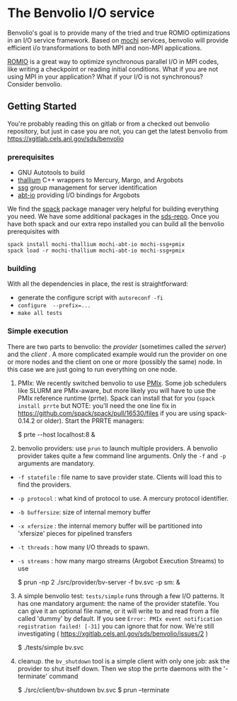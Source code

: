 # The Benvolio I/O service

Benvolio's goal is to provide many of the tried and true ROMIO optimizations in
an I/O service framework.  Based on [mochi](https://press3.mcs.anl.gov/mochi/)
services, benvolio will provide efficient i/o transformations to both MPI and
non-MPI applications.

[ROMIO](https://press3.mcs.anl.gov/romio) is a great way to optimize synchronous
parallel I/O in MPI codes, like writing a checkpoint or reading initial
conditions.  What if you are not using MPI in your application?  What if your
I/O is not synchronous?  Consider benvolio.

## Getting Started

You're probably reading this on gitlab or from a checked out benvolio
repository, but just in case you are not, you can get the latest benvolio from
<https://xgitlab.cels.anl.gov/sds/benvolio>

### prerequisites

* GNU Autotools to build
* [thallium](https://xgitlab.cels.anl.gov/sds/thallium) C++ wrappers to Mercury, Margo, and Argobots
* [ssg](https://xgitlab.cels.anl.gov/sds/ssg) group management for server identification
* [abt-io](https://xgitlab.cels.anl.gov/sds/abt-io/) providing I/O bindings for Argobots

We find the [spack](https://spack.readthedocs.io/en/latest/) package manager
very helpful for building everything you need.  We have some additional
packages in the [sds-repo](https://xgitlab.cels.anl.gov/sds/sds-repo).  Once
you have both spack and our extra repo installed you can build all the benvolio
prerequisites with

    spack install mochi-thallium mochi-abt-io mochi-ssg+pmix
    spack load -r mochi-thallium mochi-abt-io mochi-ssg+pmix


### building

With all the dependencies in place, the rest is straightforward:

* generate the configure script with `autoreconf -fi`
* `configure  --prefix=...`
* `make all tests`


### Simple execution

There are two parts to benvolio: the _provider_ (sometimes called the _server_)
and the _client_ .  A more complicated example would run the provider on one or
more nodes and the client on one or more (possibly the same) node.  In this
case we are just going to run everything on one node.

1. PMIx:  We recently switched benvolio to use [PMIx](https://pmix.org/).  Some
job schedulers like SLURM are PMIx-aware, but more likely you will have to use
the PMIx reference runtime (prrte).  Spack can install that for you (`spack
install prrte` but NOTE: you'll need the one line fix in
<https://github.com/spack/spack/pull/16530/files> if you are using spack-0.14.2
or older).  Start the PRRTE managers:

    $ prte --host localhost:8 &

2. benvolio providers:  use `prun` to launch multiple providers.  A benvolio
provider takes quite a few command line arguments.  Only the `-f` and `-p`
arguments are mandatory.
  * `-f statefile` : file name to save provider state.  Clients will load this to find the providers.
  * `-p protocol` : what kind of protocol to use.  A mercury protocol identifier.
  * `-b buffersize`: size of internal memory buffer
  * `-x xfersize`  : the internal memory buffer will be partitioned into 'xfersize' pieces for pipelined transfers
  * `-t threads`   : how many I/O threads to spawn.
  * `-s streams`    : how many margo streams (Argobot Execution Streams) to use


    $ prun -np 2 ./src/provider/bv-server -f bv.svc -p sm:  &

3. A simple benvolio test:  `tests/simple` runs through a few I/O patterns.  It
has one mandatory argument: the name of the provider statefile.  You can give
it an optional file name, or it will write to and read from a file called
'dummy' by default. If you see `Error: PMIx event notification registration
failed! [-31]` you can ignore that for now.  We're still investigating
( <https://xgitlab.cels.anl.gov/sds/benvolio/issues/2> )

   $ ./tests/simple bv.svc


4. cleanup.  the `bv_shutdown` tool is a simple client with only one job: ask
the provider to shut itself down.  Then we stop the prrte daemons with the
'-terminate' command

    $ ./src/client/bv-shutdown bv.svc
    $ prun –terminate
